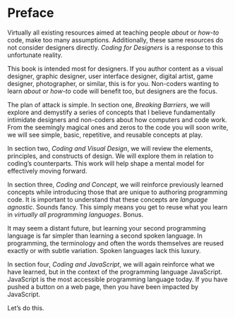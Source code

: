 # Preface

Virtually all existing resources aimed at teaching people *about* or *how-to* code, make too many assumptions. Additionally, these same resources do not consider designers directly. *Coding for Designers* is a response to this unfortunate reality.

This book is intended most for designers. If you author content as a visual designer, graphic designer, user interface designer, digital artist, game designer, photographer, or similar, this is for you. Non-coders wanting to learn *about* or *how-to* code will benefit too, but designers are the focus.

The plan of attack is simple. In section one, *Breaking Barriers*, we will explore and demystify a series of concepts that I believe fundamentally intimidate designers and non-coders about how computers and code work. From the seemingly magical ones and zeros to the code you will soon write, we will see simple, basic, repetitive, and reusable concepts at play.

In section two, *Coding and Visual Design*, we will review the elements, principles, and constructs of design. We will explore them in relation to coding’s counterparts. This work will help shape a mental model for effectively moving forward.

In section three, *Coding and Concept*, we will reinforce previously learned concepts while introducing those that are unique to authoring programming code. It is important to understand that these concepts are *language agnostic*. Sounds fancy. This simply means you get to reuse what you learn in *virtually all programming languages*. Bonus.

It may seem a distant future, but learning your second programming language is far simpler than learning a second spoken language. In programming, the terminology and often the words themselves are reused exactly or with subtle variation. Spoken languages lack this luxury.

In section four, *Coding and JavaScript*, we will again reinforce what we have learned, but in the context of the programming language JavaScript. JavaScript is the most accessible programming language today. If you have pushed a button on a web page, then you have been impacted by JavaScript.

Let’s do this.
